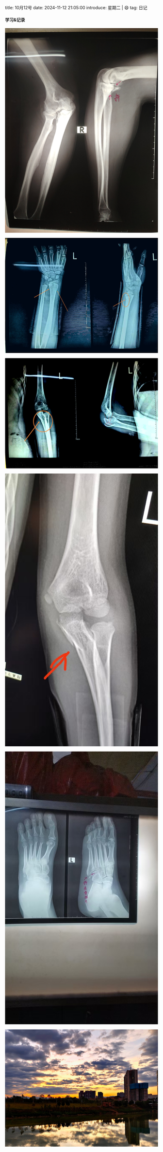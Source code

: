 title: 10月12号
date: 2024-11-12 21:05:00
introduce: 星期二 | 😄
tag: 日记

#### 学习&记录
![1](/static/img/2024/11/12/1.jpg)

![2](/static/img/2024/11/12/2.jpg)

![3](/static/img/2024/11/12/3.jpg)

![4](/static/img/2024/11/12/4.jpg)

![5](/static/img/2024/11/12/5.jpg)

![6](/static/img/2024/11/12/6.jpg)

